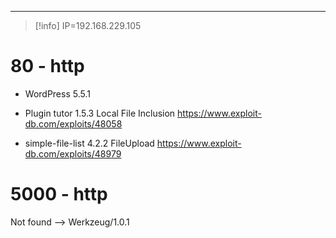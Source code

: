 _____


> [!info]
> IP=192.168.229.105

# 80 - http 
- WordPress 5.5.1
-  Plugin tutor 1.5.3
Local File Inclusion
https://www.exploit-db.com/exploits/48058

- simple-file-list 4.2.2
FileUpload
https://www.exploit-db.com/exploits/48979


# 5000 - http

Not found --> Werkzeug/1.0.1



